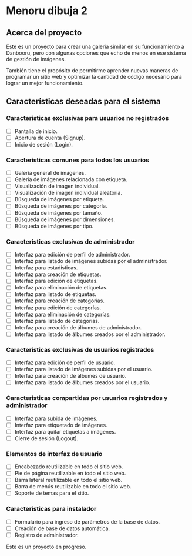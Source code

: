 # Menoru dibuja 2

## Acerca del proyecto

Este es un proyecto para crear una galería similar en su funcionamiento a Danbooru, pero con algunas opciones que echo de menos en ese sistema de gestión de imágenes.

También tiene el propósito de permitirme aprender nuevas maneras de programar un sitio web y optimizar la cantidad de código necesario para lograr un mejor funcionamiento.



## Características deseadas para el sistema

### Características exclusivas para usuarios no registrados

- [ ] Pantalla de inicio.
- [ ] Apertura de cuenta (Signup).
- [ ] Inicio de sesión (Login).

### Características comunes para todos los usuarios

- [ ] Galería general de imágenes.
- [ ] Galería de imágenes relacionada con etiqueta.
- [ ] Visualización de imagen individual.
- [ ] Visualización de imagen individual aleatoria.
- [ ] Búsqueda de imágenes por etiqueta.
- [ ] Búsqueda de imágenes por categoría.
- [ ] Búsqueda de imágenes por tamaño.
- [ ] Búsqueda de imágenes por dimensiones.
- [ ] Búsqueda de imágenes por tipo.

### Características exclusivas de administrador

- [ ] Interfaz para edición de perfil de administrador.
- [ ] Interfaz para listado de imágenes subidas por el administrador.
- [ ] Interfaz para estadísticas.
- [ ] Interfaz para creación de etiquetas.
- [ ] Interfaz para edición de etiquetas.
- [ ] Interfaz para eliminación de etiquetas.
- [ ] Interfaz para listado de etiquetas.
- [ ] Interfaz para creación de categorías.
- [ ] Interfaz para edición de categorías.
- [ ] Interfaz para eliminación de categorías.
- [ ] Interfaz para listado de categorías.
- [ ] Interfaz para creación de álbumes de administrador.
- [ ] Interfaz para listado de álbumes creados por el administrador.

### Características exclusivas de usuarios registrados

- [ ] Interfaz para edición de perfil de usuario.
- [ ] Interfaz para listado de imágenes subidas por el usuario.
- [ ] Interfaz para creación de álbumes de usuario.
- [ ] Interfaz para listado de álbumes creados por el usuario.

### Características compartidas por usuarios registrados y administrador

- [ ] Interfaz para subida de imágenes.
- [ ] Interfaz para etiquetado de imágenes.
- [ ] Interfaz para quitar etiquetas a imágenes.
- [ ] Cierre de sesión (Logout).

### Elementos de interfaz de usuario

- [ ] Encabezado reutilizable en todo el sitio web.
- [ ] Pie de página reutilizable en todo el sitio web.
- [ ] Barra lateral reutilizable en todo el sitio web.
- [ ] Barra de menús reutilizable en todo el sitio web.
- [ ] Soporte de temas para el sitio.

### Características para instalador

- [ ] Formulario para ingreso de parámetros de la base de datos.
- [ ] Creación de base de datos automática.
- [ ] Registro de administrador.

Este es un proyecto en progreso.
